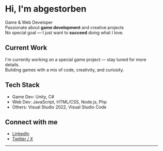 # Hi, I'm abgestorben

Game & Web Developer  
Passionate about **game development** and creative projects  
No special goal — I just want to **succeed** doing what I love.

## Current Work
I'm currently working on a special game project — stay tuned for more details.  
Building games with a mix of code, creativity, and curiosity.

## Tech Stack
- Game Dev: Unity, C#  
- Web Dev: JavaScript, HTML/CSS, Node.js, Php
- Others: Visual Studio 2022, Visual Studio Code

## Connect with me
- [LinkedIn](https://www.linkedin.com/in/abgestorben/)  
- [Twitter / X](https://x.com/abgestorbendev)

---
